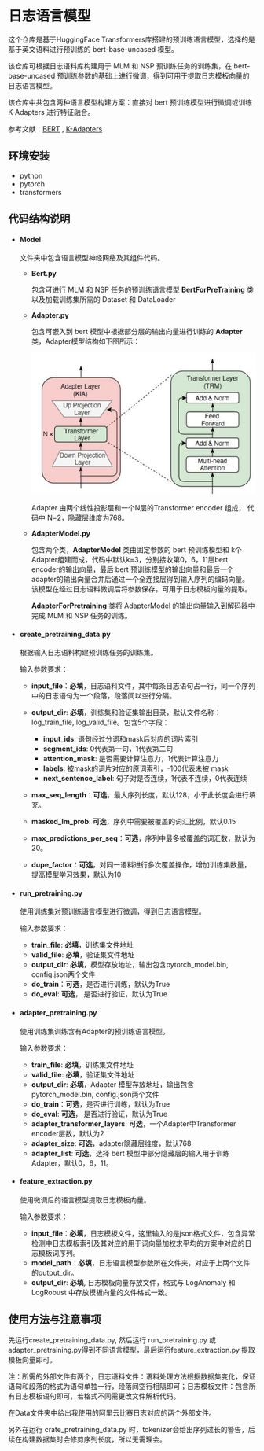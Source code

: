 # 日志语言模型

这个仓库是基于HuggingFace Transformers库搭建的预训练语言模型，选择的是基于英文语料进行预训练的 bert-base-uncased 模型。

该仓库可根据日志语料库构建用于 MLM 和 NSP 预训练任务的训练集，在 bert-base-uncased 预训练参数的基础上进行微调，得到可用于提取日志模板向量的日志语言模型。

该仓库中共包含两种语言模型构建方案：直接对 bert 预训练模型进行微调或训练 K-Adapters 进行特征融合。

参考文献：[BERT](https://arxiv.org/abs/1810.04805) , [K-Adapters](https://arxiv.org/abs/2002.01808)

## 环境安装

+ python
+ pytorch
+ transformers

## 代码结构说明

+ #### **Model**

  文件夹中包含语言模型神经网络及其组件代码。

  + **Bert.py**

    包含可进行 MLM 和 NSP 任务的预训练语言模型 **BertForPreTraining** 类以及加载训练集所需的 Dataset 和 DataLoader

  + **Adapter.py**

    包含可嵌入到 bert 模型中根据部分层的输出向量进行训练的 **Adapter** 类，Adapter模型结构如下图所示：

    ![adapter](./image/adapter.jpg)

    Adapter 由两个线性投影层和一个N层的Transformer encoder 组成， 代码中 N=2，隐藏层维度为768。

  + **AdapterModel.py**

    包含两个类，**AdapterModel** 类由固定参数的 bert 预训练模型和 k个Adapter组建而成，代码中默认k=3，分别接收第0，6，11层bert encoder的输出向量，最后 bert 预训练模型的输出向量和最后一个adapter的输出向量合并后通过一个全连接层得到输入序列的编码向量。该模型在经过日志语料微调后将参数保存，可用于日志模板向量的提取。

    **AdapterForPretraining** 类将 AdapterModel 的输出向量输入到解码器中完成 MLM 和 NSP 任务的训练。

+ #### **create_pretraining_data.py**

  根据输入日志语料构建预训练任务的训练集。

  输入参数要求：

  + **input_file**：**必填**，日志语料文件，其中每条日志语句占一行，同一个序列中的日志语句为一个段落，段落间以空行分隔。
  + **output_dir**: **必填**，训练集和验证集输出目录，默认文件名称：log_train_file, log_valid_file。包含5个字段：
    + **input_ids**: 语句经过分词和mask后对应的词片索引
    + **segment_ids**: 0代表第一句，1代表第二句
    + **attention_mask**: 是否需要计算注意力，1代表计算注意力
    + **labels**: 被mask的词片对应的原词索引，-100代表未被 mask
    + **next_sentence_label**: 句子对是否连续，1代表不连续，0代表连续

  + **max_seq_length**：**可选**，最大序列长度，默认128，小于此长度会进行填充。
  + **masked_lm_prob**: **可选**，序列中需要被覆盖的词汇比例，默认0.15
  + **max_predictions_per_seq**：**可选**，序列中最多被覆盖的词汇数，默认为20。
  + **dupe_factor**：**可选**，对同一语料进行多次覆盖操作，增加训练集数量，提高模型学习效果，默认为10

+ #### **run_pretraining.py**

  使用训练集对预训练语言模型进行微调，得到日志语言模型。

  输入参数要求：

  + **train_file**: **必填**，训练集文件地址
  + **valid_file**: **必填**，验证集文件地址
  + **output_dir**: **必填**，模型存放地址，输出包含pytorch_model.bin, config.json两个文件
  + **do_train**：**可选**，是否进行训练，默认为True
  + **do_eval**: **可选**， 是否进行验证，默认为True

+ #### adapter_pretraining.py

  使用训练集训练含有Adapter的预训练语言模型。

  输入参数要求：

  + **train_file**: **必填**，训练集文件地址
  + **valid_file**: **必填**，验证集文件地址
  + **output_dir**: **必填**，Adapter 模型存放地址，输出包含pytorch_model.bin, config.json两个文件
  + **do_train**：**可选**，是否进行训练，默认为True
  + **do_eval**: **可选**， 是否进行验证，默认为True
  + **adapter_transformer_layers**: **可选**，一个Adapter中Transformer encoder层数，默认为2
  + **adapter_size**: **可选**，adapter隐藏层维度，默认768
  + **adapter_list**: **可选**，选择 bert 模型中部分隐藏层的输入用于训练Adapter，默认0，6，11。

+ #### feature_extraction.py

  使用微调后的语言模型提取日志模板向量。

  输入参数要求：

  + **input_file**：**必填**，日志模板文件，这里输入的是json格式文件，包含异常检测中日志模板索引及其对应的用于词向量加权求平均的方案中对应的日志模板词序列。
  + **model_path**：**必填**，日志语言模型参数所在文件夹，对应于上两个文件的output_dir。
  + **output_dir**: **必填**, 日志模板向量存放文件，格式与 LogAnomaly 和 LogRobust 中存放模板向量的文件格式一致。

## 使用方法与注意事项

先运行create_pretraining_data.py, 然后运行 run_pretraining.py 或 adapter_pretraining.py得到不同语言模型，最后运行feature_extraction.py 提取模板向量即可。

注：所需的外部文件有两个，日志语料文件：语料处理方法根据数据集变化，保证语句和段落的格式为语句单独一行，段落间空行相隔即可；日志模板文件：包含所有日志模板语句即可，若格式不同需更改文件解析代码。

在Data文件夹中给出我使用的阿里云比赛日志对应的两个外部文件。

另外在运行 crate_pretraining_data.py 时，tokenizer会给出序列过长的警告，后续在构建数据集时会修剪序列长度，所以无需理会。



